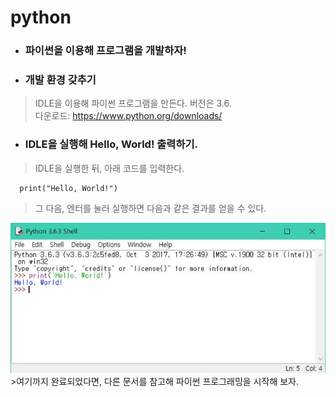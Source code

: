 # python
* ### 파이썬을 이용해 프로그램을 개발하자!
* ### 개발 환경 갖추기
> IDLE을 이용해 파이썬 프로그램을 만든다. 버전은 3.6. <br>
> 다운로드: https://www.python.org/downloads/
* ### IDLE을 실행해 Hello, World! 출력하기.
>IDLE을 실행한 뒤, 아래 코드를 입력한다.

      print("Hello, World!")
>그 다음, 엔터를 눌러 실행하면 다음과 같은 결과를 얻을 수 있다.

  <img src="image/ex1.jpg">
>여기까지 완료되었다면, 다른 문서를 참고해 파이썬 프로그래밍을 시작해 보자.
